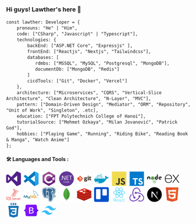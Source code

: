 ### Hi guys! Lawther's here 👋

```javsscript
const lawther: Developer = {
    pronouns: "He" | "Him",
    code: ["CSharp", "Javascript" | "Typescript"],
    technologies: {
        backEnd: ["ASP.NET Core", "Expressjs" ],
        frontEnd: ["Reactjs", "Nextjs", "Tailwindcss"],
        databases: [
           rdmbs: ["MSSQL", "MySQL", "Postgresql", "MongoDB"],
           documentDb: ["MongoDB", "Redis"]
        ]
        cicdTools: ["Git", "Docker", "Vercel"]
    },
    architecture: ["Microservices", "CQRS", "Vertical-Slice Architecture", "Clean Architecture", "N-Layer", "MVC"],
    pattern: ["Domain-Driven Design", "Mediator", "ORM", "Repository", "Unit of Work", "Singleton", .etc],
    education: ["FPT Polytechnich College of Hanoi"],
    tutorialSource: ["Mehmet Ozkaya", "Milan Jovanović", "Patrick God"],
    hobbies: ["Playing Game", "Running", "Riding Bike", "Reading Book & Manga", "Watch Anime"]
};
```
#### :hammer_and_wrench: Languages and Tools :
<div>
  <img src="https://github.com/devicons/devicon/blob/master/icons/visualstudio/visualstudio-plain.svg" title="Visual Studio" alt="Visual Studio" width="40" height="40"/>&nbsp;
  <img src="https://github.com/devicons/devicon/blob/master/icons/vscode/vscode-original.svg" title="VS Code" alt="VS Code" width="40" height="40"/>&nbsp;
  <img src="https://github.com/devicons/devicon/blob/master/icons/csharp/csharp-original.svg" title="CSharp" alt="CSharp" width="40" height="40"/>&nbsp;
  <img src="https://github.com/devicons/devicon/blob/master/icons/dotnetcore/dotnetcore-original.svg" title=".Net Core" alt=".NET Core" width="40" height="40"/>&nbsp;
  <img src="https://github.com/devicons/devicon/blob/master/icons/git/git-original-wordmark.svg" title="Git" **alt="Git" width="40" height="40"/>&nbsp;
  <img src="https://github.com/devicons/devicon/blob/master/icons/docker/docker-plain.svg" title="Docker" **alt="Docker" width="40" height="40"/>&nbsp;
  <img src="https://github.com/devicons/devicon/blob/master/icons/javascript/javascript-original.svg" title="JavaScript" alt="JavaScript" width="40" height="40"/>&nbsp;
  <img src="https://github.com/devicons/devicon/blob/master/icons/typescript/typescript-original.svg" title="TypeScript" alt="=TypeScript" width="40" height="40"/>&nbsp;
  <img src="https://github.com/devicons/devicon/blob/master/icons/nodejs/nodejs-original-wordmark.svg" title="NodeJS" alt="NodeJS" width="40" height="40"/>&nbsp;
  <img src="https://github.com/devicons/devicon/blob/master/icons/express/express-original.svg" title="Expressjs" alt="Expressjs" width="40" height="40"/>&nbsp;
  <img src="https://github.com/devicons/devicon/blob/master/icons/microsoftsqlserver/microsoftsqlserver-plain-wordmark.svg" title="MSSQL"  alt="MSSQL" width="40" height="40" style="color:yellow"/>&nbsp;
  <img src="https://github.com/devicons/devicon/blob/master/icons/mysql/mysql-original-wordmark.svg" title="MySQL"  alt="MySQL" width="40" height="40"/>&nbsp;
  <img src="https://github.com/devicons/devicon/blob/master/icons/postgresql/postgresql-plain.svg" title="PostgreSQL"  alt="PostgreSQL" width="40" height="40"/>&nbsp;
  <img src="https://github.com/devicons/devicon/blob/master/icons/mongodb/mongodb-original.svg" title="MongoDB"  alt="MongoDB" width="40" height="40"/>&nbsp;
  <img src="https://github.com/devicons/devicon/blob/master/icons/redis/redis-original.svg" title="Redis"  alt="Redis" width="40" height="40"/>&nbsp;
  <img src="https://github.com/devicons/devicon/blob/master/icons/trello/trello-plain.svg" title="Trello" **alt="Trello" width="40" height="40"/>&nbsp;
  <img src="https://github.com/devicons/devicon/blob/master/icons/react/react-original-wordmark.svg" title="React" alt="React" width="40" height="40"/>&nbsp;
  <img src="https://github.com/devicons/devicon/blob/master/icons/redux/redux-original.svg" title="Redux" alt="Redux " width="40" height="40"/>&nbsp;
  <img src="https://github.com/devicons/devicon/blob/master/icons/nextjs/nextjs-original.svg" title="Nextjs" alt="Nextjs" width="40" height="40"/>&nbsp;
  <img src="https://github.com/devicons/devicon/blob/master/icons/html5/html5-original.svg" title="HTML5" alt="HTML" width="40" height="40"/>&nbsp;
  <img src="https://github.com/devicons/devicon/blob/master/icons/css3/css3-plain-wordmark.svg"  title="CSS3" alt="CSS" width="40" height="40"/>&nbsp;
  <img src="https://github.com/devicons/devicon/blob/master/icons/bootstrap/bootstrap-original.svg"  title="Bootstrap" alt="Tailwindcss" width="40" height="40"/>&nbsp;
  <img src="https://github.com/devicons/devicon/blob/master/icons/tailwindcss/tailwindcss-original.svg"  title="Tailwindcss" alt="Tailwindcss" width="40" height="40"/>&nbsp;
</div>
